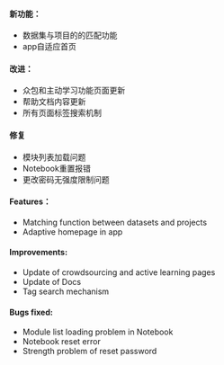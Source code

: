 #### 新功能：
- 数据集与项目的的匹配功能
- app自适应首页

#### 改进：
- 众包和主动学习功能页面更新
- 帮助文档内容更新
- 所有页面标签搜索机制

#### 修复
- 模块列表加载问题
- Notebook重置报错
- 更改密码无强度限制问题
#### Features：
- Matching function between datasets and projects
- Adaptive homepage in app

#### Improvements:
- Update of crowdsourcing and active learning pages
- Update of Docs
- Tag search mechanism 
#### Bugs fixed:
- Module list loading problem in Notebook
- Notebook reset error
- Strength problem of reset password
